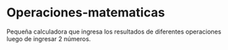 # Operaciones-matematicas
Pequeña calculadora que ingresa los resultados de diferentes operaciones luego de ingresar 2 números.
